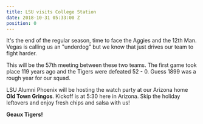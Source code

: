 ```yaml
---
title: LSU visits College Station
date: 2018-10-31 05:33:00 Z
position: 0
---
```


It's the end of the regular season, time to face the Aggies and the 12th Man. Vegas is calling us an "underdog" but we know that just drives our team to fight harder.   
 
This will be the 57th meeting between these two teams. The first game took place 119 years ago and the Tigers were defeated 52 - 0. Guess 1899 was a rough year for our squad.   
 
LSU Alumni Phoenix will be hosting the watch party at our Arizona home **Old Town Gringos**. Kickoff is at 5:30 here in Arizona. Skip the holiday leftovers and enjoy fresh chips and salsa with us!  

**Geaux Tigers!**    